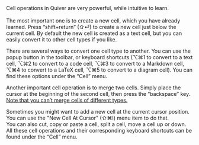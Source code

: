 <div>Cell operations in Quiver are very powerful, while intuitive to learn.</div><div><br></div><div>The most important one is to create a new cell, which you have already learned. Press “shift+return” (⇧⏎) to create a new cell just below the current cell. By default the new cell is created as a text cell, but you can easily convert it to other cell types if you like.</div><div></div>

There are several ways to convert one cell type to another. You can use the popup button in the toolbar, or keyboard shortcuts (⌥⌘1 to convert to a text cell, ⌥⌘2 to convert to a code cell, ⌥⌘3 to convert to a Markdown cell, ⌥⌘4 to convert to a LaTeX cell, ⌥⌘5 to convert to a diagram cell). You can find these options under the “Cell” menu.

Another important cell operation is to merge two cells. Simply place the cursor at the beginning of the second cell, then press the “backspace” key. <u>Note that you can’t merge cells of different types.</u>

<div>Sometimes you might want to add a new cell at the current cursor position. You can use the "New Cell At Cursor" (⇧⌘I) menu item to do that.</div>

<div>You can also cut, copy or paste a cell, split a cell, move a cell up or down. All these cell operations and their corresponding keyboard shortcuts can be found under the “Cell” menu.</div>
